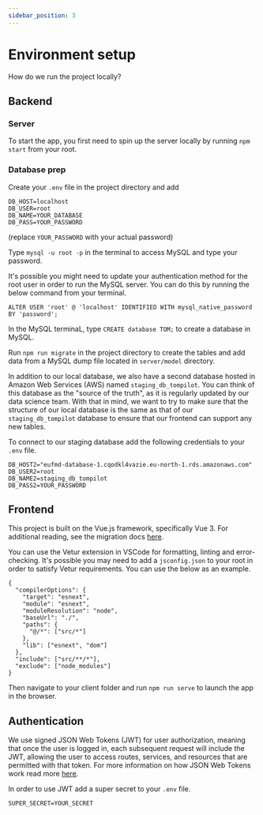 ```yaml
---
sidebar_position: 3
---
```


# Environment setup

How do we run the project locally?

## Backend

### Server

To start the app, you first need to spin up the server locally by running `npm start` from your root.

### Database prep

Create your `.env` file in the project directory and add

```
DB_HOST=localhost
DB_USER=root
DB_NAME=YOUR_DATABASE
DB_PASS=YOUR_PASSWORD
```

(replace `YOUR_PASSWORD` with your actual password)

Type `mysql -u root -p` in the terminal to access MySQL and type your password.

It's possible you might need to update your authentication method for the root user in order to run the MySQL server. You can do this by running the below command from your terminal.

`ALTER USER 'root' @ 'localhost' IDENTIFIED WITH mysql_native_password BY 'password';`

In the MySQL terminaL, type `CREATE database TOM;` to create a database in MySQL.

Run `npm run migrate` in the project directory to create the tables and add data from a MySQL dump file located in `server/model` directory.

In addition to our local database, we also have a second database hosted in Amazon Web Services (AWS) named `staging_db_tompilot`. You can think of this database as the "source of the truth", as it is regularly updated by our data science team. With that in mind, we want to try to make sure that the structure of our local database is the same as that of our `staging_db_tompilot` database to ensure that our frontend can support any new tables.

To connect to our staging database add the following credentials to your `.env` file.

```
DB_HOST2="eufmd-database-1.cqodkl4vazie.eu-north-1.rds.amazonaws.com"
DB_USER2=root
DB_NAME2=staging_db_tompilot
DB_PASS2=YOUR_PASSWORD
```

## Frontend

This project is built on the Vue.js framework, specifically Vue 3. For additional reading, see the migration docs [here](https://v3-migration.vuejs.org/).

You can use the Vetur extension in VSCode for formatting, linting and error-checking. It's possible you may need to add a `jsconfig.json` to your root in order to satisfy Vetur requirements. You can use the below as an example.

```jsonc
{
  "compilerOptions": {
    "target": "esnext",
    "module": "esnext",
    "moduleResolution": "node",
    "baseUrl": "./",
    "paths": {
      "@/*": ["src/*"]
    },
    "lib": ["esnext", "dom"]
  },
  "include": ["src/**/*"],
  "exclude": ["node_modules"]
}
```

Then navigate to your client folder and run `npm run serve` to launch the app in the browser.

## Authentication

We use signed JSON Web Tokens (JWT) for user authorization, meaning that once the user is logged in, each subsequent request will include the JWT, allowing the user to access routes, services, and resources that are permitted with that token. For more information on how JSON Web Tokens work read more [here](https://jwt.io/introduction).

In order to use JWT add a super secret to your `.env` file.

`SUPER_SECRET=YOUR_SECRET`
